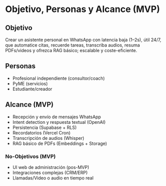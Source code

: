 # Objetivo, Personas y Alcance (MVP)

## Objetivo
Crear un asistente personal en WhatsApp con latencia baja (1–2s), útil 24/7, que automatice citas, recuerde tareas, transcriba audios, resuma PDFs/videos y ofrezca RAG básico; escalable y coste-eficiente.

## Personas
- Profesional independiente (consultor/coach)
- PyME (servicios)
- Estudiante/creador

## Alcance (MVP)
- Recepción y envío de mensajes WhatsApp
- Intent detection y respuesta textual (OpenAI)
- Persistencia (Supabase + RLS)
- Recordatorios (Vercel Cron)
- Transcripción de audios (Whisper)
- RAG básico de PDFs (Embeddings + Storage)

### No-Objetivos (MVP)
- UI web de administración (pos-MVP)
- Integraciones complejas (CRM/ERP)
- Llamadas/Video o audio en tiempo real
